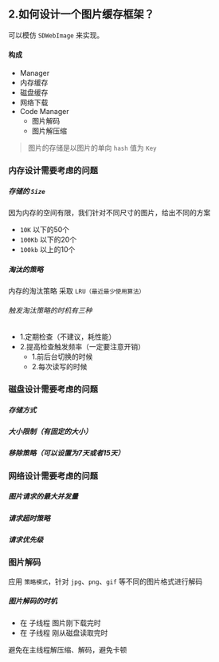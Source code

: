 ## 2.如何设计一个图片缓存框架？


可以模仿 `SDWebImage` 来实现。

#### 构成

- Manager
- 内存缓存
- 磁盘缓存
- 网络下载
- Code Manager
    - 图片解码
    - 图片解压缩

> 图片的存储是以图片的单向 `hash` 值为 `Key`

### 内存设计需要考虑的问题

##### 存储的 `Size`

因为内存的空间有限，我们针对不同尺寸的图片，给出不同的方案

- `10K` 以下的50个
- `100Kb` 以下的20个
- `100kb` 以上的10个


##### 淘汰的策略

内存的淘汰策略 采取 `LRU（最近最少使用算法）`


###### 触发淘汰策略的时机有三种

- 1.定期检查（不建议，耗性能）
- 2.提高检查触发频率（一定要注意开销）
    - 1.前后台切换的时候 
    - 2.每次读写的时候

###  磁盘设计需要考虑的问题

##### 存储方式

##### 大小限制（有固定的大小）

##### 移除策略（可以设置为7天或者15天）


### 网络设计需要考虑的问题

##### 图片请求的最大并发量

##### 请求超时策略

##### 请求优先级

### 图片解码

应用 `策略模式`，针对 `jpg`、`png`、`gif` 等不同的图片格式进行解码

##### 图片解码的时机

- 在 子线程 图片刚下载完时
- 在 子线程 刚从磁盘读取完时

避免在主线程解压缩、解码，避免卡顿


